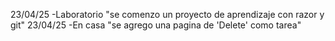23/04/25 -Laboratorio "se comenzo un proyecto de aprendizaje con razor y git"
23/04/25 -En casa "se agrego una pagina de 'Delete' como tarea"
